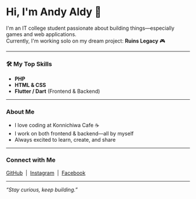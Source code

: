 # Hi, I'm Andy Aldy 👋

I'm an IT college student passionate about building things—especially games and web applications.  
Currently, I'm working solo on my dream project: **Ruins Legacy** 🎮

---

### 🛠️ My Top Skills
- **PHP**  
- **HTML & CSS**  
- **Flutter / Dart** (Frontend & Backend)  

---

### About Me

- I love coding at Konnichiwa Cafe ☕  
- I work on both frontend & backend—all by myself  
- Always excited to learn, create, and share

---

### Connect with Me

[GitHub](https://github.com/AndyAldy) &nbsp;|&nbsp; [Instagram](https://www.instagram.com/_andyaldy/) &nbsp;|&nbsp; [Facebook](https://www.facebook.com/ovobwebwebwe.ovobwebwebwe/)

---

_“Stay curious, keep building.”_
